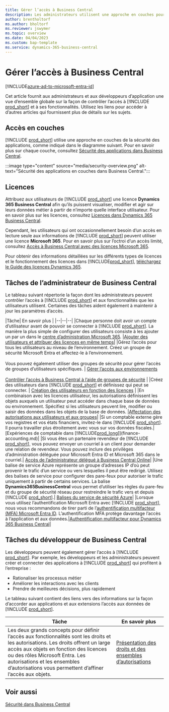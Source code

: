 ```yaml
---
title: Gérer l’accès à Business Central
description: Les administrateurs utilisent une approche en couches pour contrôler l’accès à Business Central et à ses fonctionnalités.
author: brentholtorf
ms.author: bholtorf
ms.reviewer: jswymer
ms.topic: overview
ms.date: 04/04/2023
ms.custom: bap-template
ms.service: dynamics-365-business-central
---
```


# <a name="manage-access-to-business-central"></a>Gérer l’accès à Business Central

[!INCLUDE[azure-ad-to-microsoft-entra-id](~/../shared-content/shared/azure-ad-to-microsoft-entra-id.md)]

Cet article fournit aux administrateurs et aux développeurs d’application une vue d’ensemble globale sur la façon de contrôler l’accès à [!INCLUDE [prod_short](includes/prod_short.md)] et à ses fonctionnalités. Utilisez les liens pour accéder à d’autres articles qui fournissent plus de détails sur les sujets.

## <a name="layered-access"></a>Accès en couches

[!INCLUDE [prod_short](includes/prod_short.md)] utilise une approche en couches de la sécurité des applications, comme indiqué dans le diagramme suivant. Pour en savoir plus sur chaque couche, consultez [Sécurité des applications dans Business Central](/dynamics365/business-central/dev-itpro/security/security-application).

:::image type="content" source="media/security-overview.png" alt-text="Sécurité des applications en couches dans Business Central.":::

## <a name="licenses"></a>Licences

Attribuez aux utilisateurs de [!INCLUDE [prod_short](includes/prod_short.md)] une licence **Dynamics 365 Business Central** afin qu’ils puissent visualiser, modifier et agir sur leurs données métier à partir de n’importe quelle interface utilisateur. Pour en savoir plus sur les licences, consultez [Licences dans Dynamics 365 Business Central](/dynamics365/business-central/dev-itpro/deployment/licensing).

Cependant, les utilisateurs qui ont occasionnellement besoin d’un accès en lecture seule aux informations de [!INCLUDE [prod_short](includes/prod_short.md)] peuvent utiliser une licence **Microsoft 365**. Pour en savoir plus sur l’octroi d’un accès limité, consultez [Accès à Business Central avec des licences Microsoft 365](admin-access-with-m365-license.md).

Pour obtenir des informations détaillées sur les différents types de licences et le fonctionnement des licences dans [!INCLUDE[prod_short](includes/prod_short.md)], [téléchargez le Guide des licences Dynamics 365](https://go.microsoft.com/fwlink/?LinkId=866544).

## <a name="business-central-administrator-tasks"></a>Tâches de l’administrateur de Business Central

Le tableau suivant répertorie la façon dont les administrateurs peuvent contrôler l’accès à [!INCLUDE [prod_short](includes/prod_short.md)] et aux fonctionnalités que les utilisateurs utilisent. Certaines des tâches aident également à maintenir à jour les paramètres d’accès.

|Tâche| En savoir plus |
|--|--|--|
|Chaque personne doit avoir un compte d’utilisateur avant de pouvoir se connecter à [!INCLUDE [prod_short](includes/prod_short.md)]. La manière la plus simple de configurer des utilisateurs consiste à les ajouter un par un dans le [centre d’administration Microsoft 365](https://go.microsoft.com/fwlink/p/?linkid=2024339). |[Ajouter des utilisateurs et attribuer des licences en même temps](/microsoft-365/admin/add-users/add-users)|
|Gérez l’accès pour tous les utilisateurs au niveau de l’environnement. Créez un groupe de sécurité Microsoft Entra et affectez-le à l’environnement.<br><br> Vous pouvez également utiliser des groupes de sécurité pour gérer l’accès de groupes d’utilisateurs spécifiques. | [Gérer l’accès aux environnements](/dynamics365/business-central/dev-itpro/administration/tenant-admin-center-manage-access)<br><br>[Contrôler l’accès à Business Central à l’aide de groupes de sécurité](ui-security-groups.md) |
|Créez des utilisateurs dans [!INCLUDE [prod_short](includes/prod_short.md)] et définissez qui peut se connecter. | [Création des utilisateurs en fonction des licences](ui-how-users-permissions.md) |
|En combinaison avec les licences utilisateur, les autorisations définissent les objets auxquels un utilisateur peut accéder dans chaque base de données ou environnement. Spécifiez si les utilisateurs peuvent lire, modifier ou saisir des données dans les objets de la base de données. |[Affectation des autorisations aux utilisateurs et aux groupes](ui-define-granular-permissions.md)|
|Si un comptable externe gère vos registres et vos états financiers, invitez-le dans [!INCLUDE [prod_short](includes/prod_short.md)]. Il pourra travailler plus étroitement avec vous sur vos données fiscales.|[Expériences de comptable dans [!INCLUDE[prod_long](includes/prod_long.md)]](finance-accounting.md)|
|Si vous êtes un partenaire revendeur de [!INCLUDE [prod_short](includes/prod_short.md)], vous pouvez envoyer un courriel à un client pour demander une relation de revendeur. Vous pouvez inclure des privilèges d’administration déléguée pour Microsoft Entra ID et Microsoft 365 dans le courriel.| [Accès de l’administrateur délégué à Business Central Online](/dynamics365/business-central/dev-itpro/administration/delegated-admin)|
|Une balise de service Azure représente un groupe d’adresses IP d’où peut provenir le trafic d’un service ou vers lesquelles il peut être redirigé. Utilisez des balises de service pour configurer des pare-feux pour autoriser le trafic uniquement à partir de certains services. La balise **Dynamics365BusinessCentral** vous permet d’utiliser les règles du pare-feu et du groupe de sécurité réseau pour restreindre le trafic vers et depuis [!INCLUDE [prod_short](includes/prod_short.md)].| [Balises du service de sécurité Azure](/dynamics365/business-central/dev-itpro/security/security-service-tags)|
|Lorsque vous utilisez l’authentification Microsoft Entra avec [!INCLUDE [prod_short](includes/prod_short.md)], nous vous recommandons de tirer parti de l’[authentification multifacteur (MFA) Microsoft Entra ID](/azure/active-directory/authentication/concept-mfa-howitworks). L’authentification MFA protège davantage l’accès à l’application et aux données.|[Authentification multifacteur pour Dynamics 365 Business Central](/dynamics365/business-central/dev-itpro/security/multifactor-authentication)|

## <a name="business-central-developer-tasks"></a>Tâches du développeur de Business Central

Les développeurs peuvent également gérer l’accès à [!INCLUDE [prod_short](includes/prod_short.md)]. Par exemple, les développeurs et les administrateurs peuvent créer et connecter des applications à [!INCLUDE [prod_short](includes/prod_short.md)] qui profitent à l’entreprise :  

* Rationaliser les processus métier
* Améliorer les interactions avec les clients
* Prendre de meilleures décisions, plus rapidement

Le tableau suivant contient des liens vers des informations sur la façon d’accorder aux applications et aux extensions l’accès aux données de [!INCLUDE [prod_short](includes/prod_short.md)].

| Tâche | En savoir plus |
|--|--|
|Les deux grands concepts pour définir l’accès aux fonctionnalités sont les droits et les autorisations. Les droits offrent un large accès aux objets en fonction des licences ou des rôles Microsoft Entra. Les autorisations et les ensembles d’autorisations vous permettent d’affiner l’accès aux objets. |[Présentation des droits et des ensembles d’autorisations](/dynamics365/business-central/dev-itpro/developer/devenv-entitlements-and-permissionsets-overview)|

## <a name="see-also"></a>Voir aussi

[Sécurité dans Business Central](/dynamics365/business-central/dev-itpro/security/security-and-protection)
